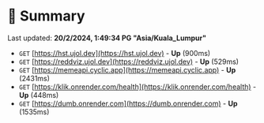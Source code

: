 # 📖 Summary
Last updated: **20/2/2024, 1:49:34 PG "Asia/Kuala_Lumpur"**

- `GET` [https://hst.ujol.dev](https://hst.ujol.dev) - **Up** (900ms)
- `GET` [https://reddviz.ujol.dev](https://reddviz.ujol.dev) - **Up** (529ms)
- `GET` [https://memeapi.cyclic.app](https://memeapi.cyclic.app) - **Up** (2431ms)
- `GET` [https://klik.onrender.com/health](https://klik.onrender.com/health) - **Up** (448ms)
- `GET` [https://dumb.onrender.com](https://dumb.onrender.com) - **Up** (1535ms)
